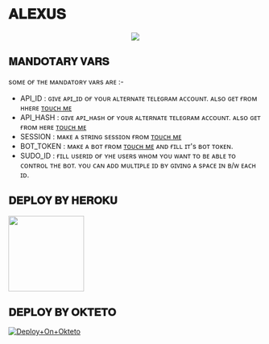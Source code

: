 # 𝐀𝐋𝐄𝐗𝐔𝐒

<p align="center"><a href="https://t.me/alexusMusic_Bot"><img src="https://github.com/Silent-Devs/Alexus/raw/main/resources/white.png"></a></p>

## 𝐌𝐀𝐍𝐃𝐎𝐓𝐀𝐑𝐘 𝐕𝐀𝐑𝐒

sᴏᴍᴇ ᴏғ ᴛʜᴇ ᴍᴀɴᴅᴀᴛᴏʀʏ ᴠᴀʀs ᴀʀᴇ :-
   - API_ID :  ɢɪᴠᴇ ᴀᴘɪ_ɪᴅ ᴏғ ʏᴏᴜʀ ᴀʟᴛᴇʀɴᴀᴛᴇ ᴛᴇʟᴇɢʀᴀᴍ ᴀᴄᴄᴏᴜɴᴛ. ᴀʟsᴏ ɢᴇᴛ ғʀᴏᴍ ʜʜᴇʀᴇ [ᴛᴏᴜᴄʜ ᴍᴇ](https://t.me/apiscrapperbot)
   - API_HASH :  ɢɪᴠᴇ ᴀᴘɪ_ʜᴀsʜ ᴏғ ʏᴏᴜʀ ᴀʟᴛᴇʀɴᴀᴛᴇ ᴛᴇʟᴇɢʀᴀᴍ ᴀᴄᴄᴏᴜɴᴛ. ᴀʟsᴏ ɢᴇᴛ ғʀᴏᴍ ʜᴇʀᴇ [ᴛᴏᴜᴄʜ ᴍᴇ](https://t.me/apiscrapperbot)
   - SESSION :  ᴍᴀᴋᴇ ᴀ sᴛʀɪɴɢ sᴇssɪᴏɴ ғʀᴏᴍ [ᴛᴏᴜᴄʜ ᴍᴇ](https://replit.com/@DynamicAdi/PyroStringGen)
   - BOT_TOKEN :  ᴍᴀᴋᴇ ᴀ ʙᴏᴛ ғʀᴏᴍ [ᴛᴏᴜᴄʜ ᴍᴇ](https://t.me/botfather) ᴀɴᴅ ғɪʟʟ ɪᴛ's ʙᴏᴛ ᴛᴏᴋᴇɴ.
   - SUDO_ID :  ғɪʟʟ ᴜsᴇʀɪᴅ ᴏғ ʏʜᴇ ᴜsᴇʀs ᴡʜᴏᴍ ʏᴏᴜ ᴡᴀɴᴛ ᴛᴏ ʙᴇ ᴀʙʟᴇ ᴛᴏ ᴄᴏɴᴛʀᴏʟ ᴛʜᴇ ʙᴏᴛ. ʏᴏᴜ ᴄᴀɴ ᴀᴅᴅ ᴍᴜʟᴛɪᴘʟᴇ ɪᴅ ʙʏ ɢɪᴠɪɴɢ ᴀ sᴘᴀᴄᴇ ɪɴ ʙ/ᴡ ᴇᴀᴄʜ ɪᴅ.


## 𝐃𝐄𝐏𝐋𝐎𝐘 𝐁𝐘 𝐇𝐄𝐑𝐎𝐊𝐔

<p><a href="https://heroku.com/deploy?template=https://github.com/Alone45-45/uzox"><img src="https://img.shields.io/badge/%E2%9A%9C%EF%B8%8F-%E1%B4%85%E1%B4%87%E1%B4%98%CA%9F%E1%B4%8F%CA%8F%20%CA%99%CA%8F%20%CA%9C%E1%B4%87%CA%80%E1%B4%8F%E1%B4%8B%E1%B4%9C-orange" width="150""/></a></p>

## 𝐃𝐄𝐏𝐋𝐎𝐘 𝐁𝐘 𝐎𝐊𝐓𝐄𝐓𝐎

[![Deploy+On+Okteto](https://img.shields.io/badge/%E2%9A%9C%EF%B8%8F-%E1%B4%85%E1%B4%87%E1%B4%98%CA%9F%E1%B4%8F%CA%8F%20%CA%99%CA%8F%20%E1%B4%8F%E1%B4%8B%E1%B4%9B%E1%B4%87%E1%B4%9B%E1%B4%8F%20-orange)](https://cloud.okteto.com/deploy?repository=https://github.com/Silent-Devs/Alexus)

